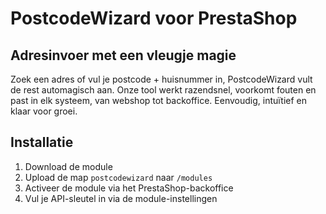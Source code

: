 # PostcodeWizard voor PrestaShop

## Adresinvoer met een vleugje magie

Zoek een adres of vul je postcode + huisnummer in, PostcodeWizard vult de rest automagisch aan. Onze tool werkt razendsnel, voorkomt fouten en past in elk systeem, van webshop tot backoffice. Eenvoudig, intuïtief en klaar voor groei.

## Installatie

1. Download de module
2. Upload de map `postcodewizard` naar `/modules`
3. Activeer de module via het PrestaShop-backoffice
4. Vul je API-sleutel in via de module-instellingen

